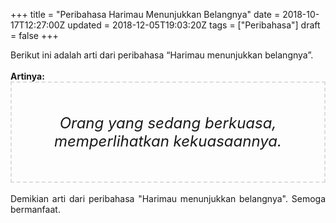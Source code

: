+++
title = "Peribahasa Harimau Menunjukkan Belangnya"
date = 2018-10-17T12:27:00Z
updated = 2018-12-05T19:03:20Z
tags = ["Peribahasa"]
draft = false
+++

<div dir="ltr" style="text-align: left;" trbidi="on"><div style="text-align: justify;">Berikut ini adalah arti dari peribahasa “Harimau menunjukkan belangnya”.</div><br /><div style="text-align: justify;"><b>Artinya:</b></div><div style="border: 2px dashed #ddd; font-size: 24px; height: auto; margin: 0 auto; padding: 50px; text-align: center; width: auto;"><i>Orang yang sedang berkuasa, memperlihatkan kekuasaannya.</i></div><div style="text-align: justify;"><br /></div><div style="text-align: justify;">Demikian arti dari peribahasa "Harimau menunjukkan belangnya". Semoga bermanfaat.</div></div>
